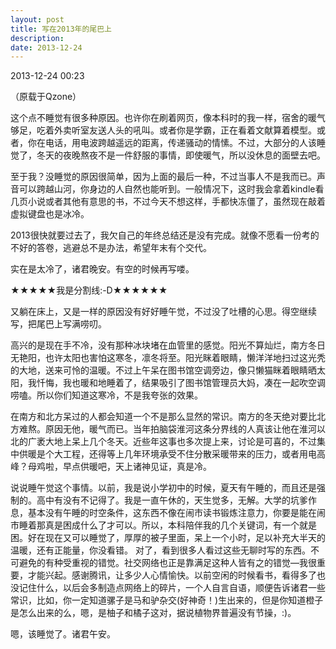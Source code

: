 ```yaml
---
layout: post
title: 写在2013年的尾巴上
description: 
date: 2013-12-24
---
```

2013-12-24  00:23

（原载于Qzone）

这个点不睡觉有很多种原因。也许你在刷着网页，像本科时的我一样，宿舍的暖气够足，吃着外卖听室友送人头的吼叫。或者你是学霸，正在看着文献算着模型。或者，你在电话，用电波跨越遥远的距离，传递骚动的情愫。不过，大部分的人该睡觉了，冬天的夜晚熬夜不是一件舒服的事情，即使暖气，所以没休息的面壁去吧。

至于我？没睡觉的原因很简单，因为上面的最后一种，不过当事人不是我而已。声音可以跨越山河，你身边的人自然也能听到。一般情况下，这时我会拿着kindle看几页小说或者其他有意思的书，不过今天不想这样，手都快冻僵了，虽然现在敲着虚拟键盘也是冰冷。

2013很快就要过去了，我欠自己的年终总结还是没有完成。就像不愿看一份考的不好的答卷，逃避总不是办法，希望年末有个交代。

实在是太冷了，诸君晚安。有空的时候再写喽。

★★★★★我是分割线:-D★★★★★★

又躺在床上，又是一样的原因没有好好睡午觉，不过没了吐槽的心思。得空继续写，把尾巴上写满唠叨。

高兴的是现在手不冷，没有那种冰块堵在血管里的感觉。阳光不算灿烂，南方冬日无艳阳，也许太阳也害怕这寒冬，凛冬将至。阳光眯着眼睛，懒洋洋地扫过这光秃的大地，送来可怜的温暖。不过上午呆在图书馆空调旁边，像只懒猫眯着眼睛晒太阳，我忏悔，我也暖和地睡着了，结果吸引了图书馆管理员大妈，凑在一起吹空调唠嗑。所以你们知道这寒冷，不是我夸张的效果。

在南方和北方呆过的人都会知道一个不是那么显然的常识。南方的冬天绝对要比北方难熬。原因无他，暖气而已。当年拍脑袋淮河这条分界线的人真该让他在淮河以北的广袤大地上呆上几个冬天。近些年这事也多次提上来，讨论是可喜的，不过集中供暖是个大工程，还得等上几年环境承受不住分散采暖带来的压力，或者用电高峰？母鸡啦，早点供暖吧，天上诸神见证，真是冷。

说说睡午觉这个事情。以前，我是说小学初中的时候，夏天有午睡的，而且还是强制的。高中有没有不记得了。我是一直午休的，天生觉多，无解。大学的坑爹作息，基本没有午睡的时空条件，这东西不像在闹市读书锻炼注意力，你要是能在闹市睡着那真是困成什么了才可以。所以，本科陪伴我的几个关键词，有一个就是困。好在现在又可以睡觉了，厚厚的被子里面，呆上一个小时，足以补充大半天的温暖，还有正能量，你没看错。
对了，看到很多人看过这些无聊时写的东西。不可避免的有种受重视的错觉。社交网络也正是靠满足这种人皆有之的错觉—我很重要，才能兴起。感谢腾讯，让多少人心情愉快。以前空闲的时候看书，看得多了也没记住什么，以后会多制造点网络上的碎片，一个人自言自语，顺便告诉诸君一些常识，比如，你一定知道骡子是马和驴杂交(好神奇！)生出来的，但是你知道橙子是怎么出来的么，嗯，是柚子和橘子这对，据说植物界普遍没有节操，:)。

嗯，该睡觉了。诸君午安。
